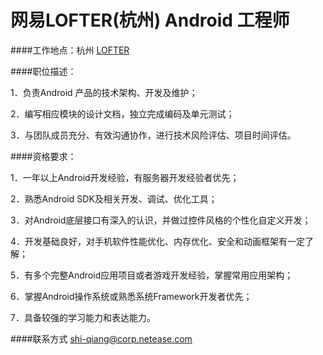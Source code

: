 网易LOFTER(杭州) Android 工程师
==========  
   

####工作地点：杭州
[LOFTER](http://www.LOFTER.com/) 

####职位描述：

1．负责Android 产品的技术架构、开发及维护；

2．编写相应模块的设计文档，独立完成编码及单元测试；

3．与团队成员充分、有效沟通协作，进行技术风险评估、项目时间评估。

####资格要求：

1．一年以上Android开发经验，有服务器开发经验者优先；

2．熟悉Android SDK及相关开发、调试、优化工具；

3．对Android底层接口有深入的认识，并做过控件风格的个性化自定义开发；

4．开发基础良好，对手机软件性能优化、内存优化、安全和动画框架有一定了解；

5．有多个完整Android应用项目或者游戏开发经验，掌握常用应用架构；

6．掌握Android操作系统或熟悉系统Framework开发者优先；

7．具备较强的学习能力和表达能力。 

####联系方式
[shi-qiang@corp.netease.com](mailto:shi-qiang@corp.netease.com) 
  